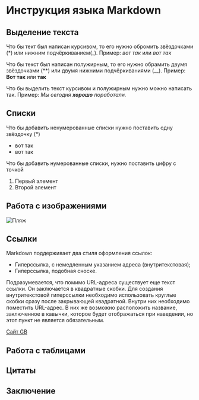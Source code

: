 # Инструкция языка Markdown

## Выделение текста
Что бы тект был написан курсивом, то его нужно обромить звёздочками (*) или нижним подчёркиванием(_). Пример: *вот так* или _вот так_

Что бы текст был написан полужирным, то его нужно обрамить двумя звёздочками (**) или двумя нижними подчёркиваниями (__). Пример: **Вот так** или __так__

Что бы выделить текст курсивом и полужирным нужно можно написать так. Пример: _Мы сегодня **хорошо** поработали._
## Списки
Что бы добавить ненумерованные списки нужно поставить одну звёздочку (*)
* вот так
* вот так

Что бы добавить нумерованные списки, нужно поставить цифру с точкой
1. Первый элемент
2. Второй элемент
## Работа с изображениями
![Пляж](Пляж.png)
## Ссылки
Markdown поддерживает два стиля оформления ссылок:

 * Гиперссылка, с немедленным указанием адреса (внутритекстовая);
* Гиперссылка, подобная сноске.

Подразумевается, что помимо URL-адреса существует еще текст ссылки. Он заключается в квадратные скобки. Для создания внутритекстовой гиперссылки необходимо использовать круглые скобки сразу после закрывающей квадратной. Внутри них необходимо поместить URL-адрес. В них же возможно расположить название, заключенное в кавычки, которое будет отображаться при наведении, но этот пункт не является обязательным.

[Сайт GB](https://gb.ru/)
## Работа с таблицами

## Цитаты

## Заключение